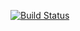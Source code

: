 [![Build Status](https://travis-ci.org/ste-xx/lambda-opensubtitle-proxy.svg?branch=master)](https://travis-ci.org/ste-xx/lambda-opensubtitle-proxy)